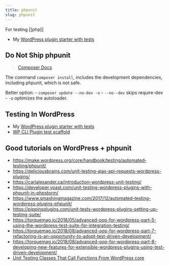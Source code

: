 ```yaml
---
title: phpunit
slug: phpunit
---
```

For testing [[php]]

* My [WordPress plugin starter with tests](https://shelob9.github.io/wordpress-plugin/)

## Do Not Ship phpunit

> [Composer Docs](https://getcomposer.org/doc/03-cli.md#update-u)

The command `composer install`, includes the development dependencies, including phpunit, which is not safe.

Better option: - `composer update --no-dev -o` - `--no--dev` skips require-dev - `-o` optimizes the autoloader.

## Testing In WordPress

* My [WordPress plugin starter with tests](https://shelob9.github.io/wordpress-plugin/)
* [WP CLI Plugin test scaffold](https://developer.wordpress.org/cli/commands/scaffold/plugin-tests/)

## Good tutorials on WordPress + phpunit

* https://make.wordpress.org/core/handbook/testing/automated-testing/phpunit/
* https://deliciousbrains.com/unit-testing-ajax-api-requests-wordpress-plugins/
* https://carlalexander.ca/introduction-wordpress-unit-testing/
* https://developer.yoast.com/unit-testing-wordpress-plugins-with-phpunit-in-phpstorm/
* https://www.smashingmagazine.com/2017/12/automated-testing-wordpress-plugins-phpunit/
* https://pippinsplugins.com/unit-tests-wordpress-plugins-setting-up-testing-suite/
* https://torquemag.io/2018/05/advanced-oop-for-wordpress-part-5-using-the-wordpress-test-suite-for-integration-testing/
* https://torquemag.io/2018/08/advanced-oop-for-wordpress-part-7-refactoring-is-an-opportunity-to-adopt-test-driven-development/
* https://torquemag.io/2018/08/advanced-oop-for-wordpress-part-8-developing-new-features-for-extensible-wordpress-plugins-using-test-driven-development/
* [Unit Testing Classes That Call Functions From WordPress core](https://dev.to/shelob9/unit-testing-classes-that-call-functions-form-wordpress-core-3h5p)

